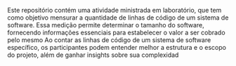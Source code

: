 Este repositório contém uma atividade ministrada em laboratório, que tem como objetivo mensurar a quantidade de linhas de código de um sistema de software. Essa medição permite determinar o tamanho do software, fornecendo informações essenciais para estabelecer o valor a ser cobrado pelo mesmo
Ao contar as linhas de código de um sistema de software específico, os participantes podem entender melhor a estrutura e o escopo do projeto, além de ganhar insights sobre sua complexidad
